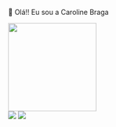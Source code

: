 👋 Olá!! Eu sou a Caroline Braga

<div>
  <a href="https://github.com/bragacarol">
  <img height="180em" src="https://github-readme-stats.vercel.app/api/top-langs/?username=bragacarol&layout=compact&langs_count=7&theme=dracula"/>
</div>

<div> 
  <a href = "mailto:bragacaroline10@gmail.com"><img src="https://img.shields.io/badge/-Gmail-%23333?style=for-the-badge&logo=gmail&logoColor=white" target="_blank"></a>
  <a href="https://www.linkedin.com/in/caroline-braga-2369aa210" target="_blank"><img src="https://img.shields.io/badge/-LinkedIn-%230077B5?style=for-the-badge&logo=linkedin&logoColor=white" target="_blank"></a> 
</div>
